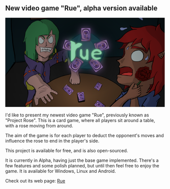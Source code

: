 ## New video game "Rue", alpha version available

![Rue cover](/images/games/rue/cover.png "Rue cover")

I'd like to present my newest video game "Rue", previously known as "Project Rose". This is a card game, where all players sit around a table, with a rose moving from around.

The aim of the game is for each player to deduct the opponent's moves and influence the rose to end in the player's side.

This project is available for free, and is also open-sourced.

It is currently in Alpha, having just the base game implemented. There's a few features and some polish planned, but until then feel free to enjoy the game. It is available for Windows, Linux and Android.

Check out its web page: <a class="menu" href="/games/rue.html">Rue</a>

